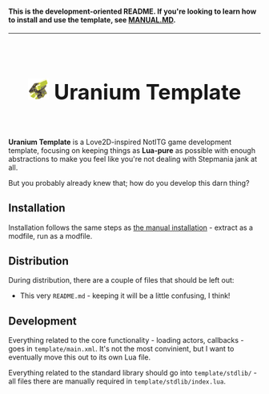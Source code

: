 #### This is the development-oriented README. If you're looking to learn how to install and use the template, see [MANUAL.MD](/MANUAL.md).

---

<br>

<center id="start">
  <h2 style="font-size: 42px">
    <img src="docs/uranium.png" height="42px" alt="">
    <b>Uranium Template</b>
  </h2>
</center>

<br>

**Uranium Template** is a Love2D-inspired NotITG game development template, focusing on keeping things as **Lua-pure** as possible with enough abstractions to make you feel like you're not dealing with Stepmania jank at all.

But you probably already knew that; how do you develop this darn thing?

## Installation

Installation follows the same steps as [the manual installation](/MANUAL.md#installation) - extract as a modfile, run as a modfile.

## Distribution

During distribution, there are a couple of files that should be left out:

- This very `README.md` - keeping it will be a little confusing, I think!

## Development

Everything related to the core functionality - loading actors, callbacks - goes in `template/main.xml`. It's not the most convinient, but I want to eventually move this out to its own Lua file.

Everything related to the standard library should go into `template/stdlib/` - all files there are manually required in `template/stdlib/index.lua`.